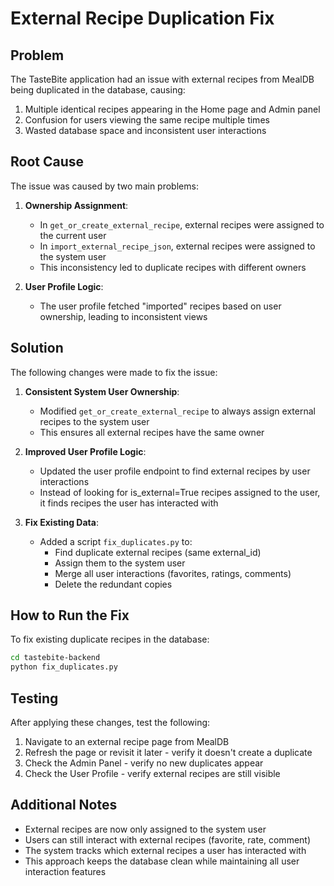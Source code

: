# External Recipe Duplication Fix

## Problem

The TasteBite application had an issue with external recipes from MealDB being duplicated in the database, causing:

1. Multiple identical recipes appearing in the Home page and Admin panel
2. Confusion for users viewing the same recipe multiple times
3. Wasted database space and inconsistent user interactions

## Root Cause

The issue was caused by two main problems:

1. **Ownership Assignment**:
   - In `get_or_create_external_recipe`, external recipes were assigned to the current user
   - In `import_external_recipe_json`, external recipes were assigned to the system user
   - This inconsistency led to duplicate recipes with different owners

2. **User Profile Logic**:
   - The user profile fetched "imported" recipes based on user ownership, leading to inconsistent views

## Solution

The following changes were made to fix the issue:

1. **Consistent System User Ownership**:
   - Modified `get_or_create_external_recipe` to always assign external recipes to the system user
   - This ensures all external recipes have the same owner

2. **Improved User Profile Logic**:
   - Updated the user profile endpoint to find external recipes by user interactions
   - Instead of looking for is_external=True recipes assigned to the user, it finds recipes the user has interacted with

3. **Fix Existing Data**:
   - Added a script `fix_duplicates.py` to:
     - Find duplicate external recipes (same external_id)
     - Assign them to the system user
     - Merge all user interactions (favorites, ratings, comments)
     - Delete the redundant copies

## How to Run the Fix

To fix existing duplicate recipes in the database:

```bash
cd tastebite-backend
python fix_duplicates.py
```

## Testing

After applying these changes, test the following:

1. Navigate to an external recipe page from MealDB
2. Refresh the page or revisit it later - verify it doesn't create a duplicate
3. Check the Admin Panel - verify no new duplicates appear
4. Check the User Profile - verify external recipes are still visible

## Additional Notes

- External recipes are now only assigned to the system user
- Users can still interact with external recipes (favorite, rate, comment)
- The system tracks which external recipes a user has interacted with 
- This approach keeps the database clean while maintaining all user interaction features 